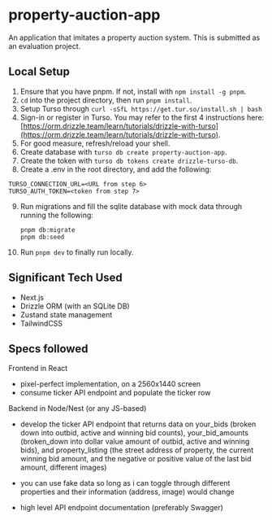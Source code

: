 # property-auction-app

An application that imitates a property auction system. This is submitted as an evaluation project.

## Local Setup

1. Ensure that you have pnpm. If not, install with `npm install -g pnpm`.
2. `cd` into the project directory, then run `pnpm install`.
3. Setup Turso through `curl -sSfL https://get.tur.so/install.sh | bash`
4. Sign-in or register in Turso. You may refer to the first 4 instructions here: [https://orm.drizzle.team/learn/tutorials/drizzle-with-turso](https://orm.drizzle.team/learn/tutorials/drizzle-with-turso).
5. For good measure, refresh/reload your shell.
6. Create database with `turso db create property-auction-app`.
7. Create the token with `turso db tokens create drizzle-turso-db`.
8. Create a .env in the root directory, and add the following:
```
TURSO_CONNECTION_URL=<URL from step 6>
TURSO_AUTH_TOKEN=<token from step 7>
``` 
9. Run migrations and fill the sqlite database with mock data through running the following:
    ```
    pnpm db:migrate
    pnpm db:seed
    ```
10. Run `pnpm dev` to finally run locally.

## Significant Tech Used

- Next.js
- Drizzle ORM (with an SQLite DB)
- Zustand state management
- TailwindCSS

## Specs followed
Frontend in React
- pixel-perfect implementation, on a 2560x1440 screen
- consume ticker API endpoint and populate the ticker row

Backend in Node/Nest (or any JS-based)

- develop the ticker API endpoint that returns data on your_bids (broken down into outbid, active and winning bid counts), your_bid_amounts (broken_down into dollar value amount of outbid, active and winning bids), and property_listing (the street address of property, the current winning bid amount, and the negative or positive value of the last bid amount, different images)

- you can use fake data so long as i can toggle through different properties and their information (address, image) would change

- high level API endpoint documentation (preferably Swagger)
